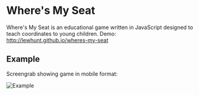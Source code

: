 # Where's My Seat
Where's My Seat is an educational game written in JavaScript designed to teach coordinates to young children.
Demo: http://lewhunt.github.io/wheres-my-seat

## Example
Screengrab showing game in mobile format:

![Example](images/wheres-my-seat-2.gif)
